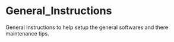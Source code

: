 # General_Instructions
General Instructions to help setup the general softwares and there maintenance tips.
